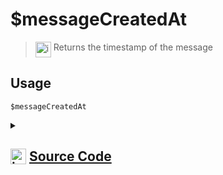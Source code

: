 # $messageCreatedAt
> <img align="top" src="https://upload.wikimedia.org/wikipedia/commons/thumb/e/e4/Infobox_info_icon.svg/160px-Infobox_info_icon.svg.png?20150409153300" alt="image" width="25" height="auto"> Returns the timestamp of the message
## Usage
```
$messageCreatedAt
```
<details>
<summary>
    
## <img align="top" src="https://cdn4.iconfinder.com/data/icons/iconsimple-logotypes/512/github-512.png" alt="image" width="25" height="auto">  [Source Code](https://github.com/tryforge/ForgeScript-V2/blob/main/src/native/messageCreatedAt.ts)
    
</summary>
    
```ts
import { MessageType } from "discord.js"
import { NativeFunction, Return } from "../structures"

export default new NativeFunction({
    name: "$messageCreatedAt",
    version: "1.0.0",
    description: "Returns the timestamp of the message",
    unwrap: false,
    execute(ctx) {
        return Return.success(MessageType[ctx.message?.createdTimestamp!])
    },
})
```
    
</details>